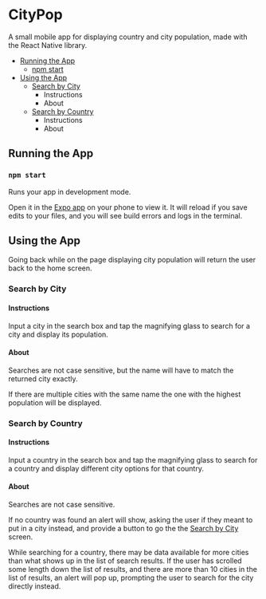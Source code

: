 # CityPop
A small mobile app for displaying country and city population, made with the React Native library.

* [Running the App](#running-the-app)
   * [npm start](#npm-start)
* [Using the App](#using-the-app)
   * [Search by City](#search-by-city)
      * Instructions
      * About
  * [Search by Country](#search-by-country)
      * Instructions
      * About
 
## Running the App

### `npm start`

Runs your app in development mode.

Open it in the [Expo app](https://expo.io) on your phone to view it. It will reload if you save edits to your files, and you will see build errors and logs in the terminal.

## Using the App

Going back while on the page displaying city population will return the user back to the home screen.

### Search by City

#### Instructions 

Input a city in the search box and tap the magnifying glass to search for a city and display its population. 

#### About

Searches are not case sensitive, but the name will have to match the returned city exactly.

If there are multiple cities with the same name the one with the highest population will be displayed.

### Search by Country 

#### Instructions

Input a country in the search box and tap the magnifying glass to search for a country and display different city options for that country.

#### About

Searches are not case sensitive.

If no country was found an alert will show, asking the user if they meant to put in a city instead, and provide a button to go the the [Search by City](#search-by-city) screen.

While searching for a country, there may be data available for more cities than what shows up in the list of search results. If the user has scrolled some length down the list of results, and there are more than 10 cities in the list of results, an alert will pop up, prompting the user to search for the city directly instead.
